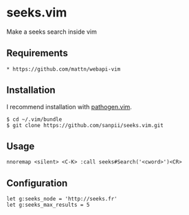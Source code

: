 # seeks.vim

Make a seeks search inside vim

## Requirements

    * https://github.com/mattn/webapi-vim

## Installation

I recommend installation with [pathogen.vim](https://github.com/tpope/vim-pathogen).

    $ cd ~/.vim/bundle
    $ git clone https://github.com/sanpii/seeks.vim.git

## Usage

    nnoremap <silent> <C-K> :call seeks#Search('<cword>')<CR>

## Configuration

    let g:seeks_node = 'http://seeks.fr'
    let g:seeks_max_results = 5
